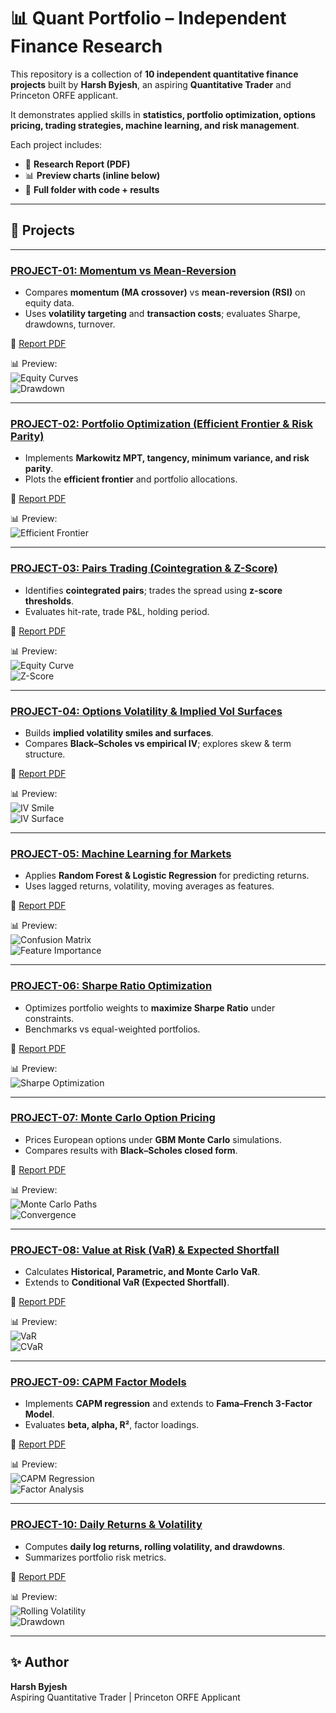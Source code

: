 # 📊 Quant Portfolio – Independent Finance Research

This repository is a collection of **10 independent quantitative finance projects** built by **Harsh Byjesh**, an aspiring **Quantitative Trader** and Princeton ORFE applicant.  

It demonstrates applied skills in **statistics, portfolio optimization, options pricing, trading strategies, machine learning, and risk management**.  

Each project includes:  
- 📄 **Research Report (PDF)**  
- 📊 **Preview charts (inline below)**  
- 📂 **Full folder with code + results**  

---

## 🔹 Projects

---

### [PROJECT-01: Momentum vs Mean-Reversion](./QUANT%20PORTFOLIO/PROJECT-01-Momentum%20vs%20Mean-Reversion)
- Compares **momentum (MA crossover)** vs **mean-reversion (RSI)** on equity data.  
- Uses **volatility targeting** and **transaction costs**; evaluates Sharpe, drawdowns, turnover.  

📄 [Report PDF](./QUANT%20PORTFOLIO/PROJECT-01-Momentum%20vs%20Mean-Reversion/report.pdf)  

📊 Preview:  
![Equity Curves](./QUANT%20PORTFOLIO/PROJECT-01-Momentum%20vs%20Mean-Reversion/results/equity_curves.png)  
![Drawdown](./QUANT%20PORTFOLIO/PROJECT-01-Momentum%20vs%20Mean-Reversion/results/drawdown_momentum.png)

---

### [PROJECT-02: Portfolio Optimization (Efficient Frontier & Risk Parity)](./QUANT%20PORTFOLIO/PROJECT-02-Portfolio%20Optimization%20with%20Efficient%20Frontier%20%26%20Risk%20Parity)
- Implements **Markowitz MPT, tangency, minimum variance, and risk parity**.  
- Plots the **efficient frontier** and portfolio allocations.  

📄 [Report PDF](./QUANT%20PORTFOLIO/PROJECT-02-Portfolio%20Optimization%20with%20Efficient%20Frontier%20%26%20Risk%20Parity/report-2.pdf)  

📊 Preview:  
![Efficient Frontier](./QUANT%20PORTFOLIO/PROJECT-02-Portfolio%20Optimization%20with%20Efficient%20Frontier%20%26%20Risk%20Parity/results/efficient_frontier.png)

---

### [PROJECT-03: Pairs Trading (Cointegration & Z-Score)](./QUANT%20PORTFOLIO/PROJECT-03-Pairs%20Trading%20Cointegration%20%26%20Z-Score)
- Identifies **cointegrated pairs**; trades the spread using **z-score thresholds**.  
- Evaluates hit-rate, trade P&L, holding period.  

📄 [Report PDF](./QUANT%20PORTFOLIO/PROJECT-03-Pairs%20Trading%20Cointegration%20%26%20Z-Score/report-3.pdf)  

📊 Preview:  
![Equity Curve](./QUANT%20PORTFOLIO/PROJECT-03-Pairs%20Trading%20Cointegration%20%26%20Z-Score/results/equity_curve.png)  
![Z-Score](./QUANT%20PORTFOLIO/PROJECT-03-Pairs%20Trading%20Cointegration%20%26%20Z-Score/results/zscore.png)

---

### [PROJECT-04: Options Volatility & Implied Vol Surfaces](./QUANT%20PORTFOLIO/PROJECT-04-Options%20Volatility)
- Builds **implied volatility smiles and surfaces**.  
- Compares **Black–Scholes vs empirical IV**; explores skew & term structure.  

📄 [Report PDF](./QUANT%20PORTFOLIO/PROJECT-04-Options%20Volatility/report-4.pdf)  

📊 Preview:  
![IV Smile](./QUANT%20PORTFOLIO/PROJECT-04-Options%20Volatility/results/iv_smile.png)  
![IV Surface](./QUANT%20PORTFOLIO/PROJECT-04-Options%20Volatility/results/iv_surface.png)

---

### [PROJECT-05: Machine Learning for Markets](./QUANT%20PORTFOLIO/PROJECT-05-ML%20for%20Markets)
- Applies **Random Forest & Logistic Regression** for predicting returns.  
- Uses lagged returns, volatility, moving averages as features.  

📄 [Report PDF](./QUANT%20PORTFOLIO/PROJECT-05-ML%20for%20Markets/REPORT-5.pdf)  

📊 Preview:  
![Confusion Matrix](./QUANT%20PORTFOLIO/PROJECT-05-ML%20for%20Markets/results/confusion_matrix.png)  
![Feature Importance](./QUANT%20PORTFOLIO/PROJECT-05-ML%20for%20Markets/results/feature_importance.png)

---

### [PROJECT-06: Sharpe Ratio Optimization](./QUANT%20PORTFOLIO/PROJECT-06-Sharpe%20Ratio%20Optimization)
- Optimizes portfolio weights to **maximize Sharpe Ratio** under constraints.  
- Benchmarks vs equal-weighted portfolios.  

📄 [Report PDF](./QUANT%20PORTFOLIO/PROJECT-06-Sharpe%20Ratio%20Optimization/report.pdf)  

📊 Preview:  
![Sharpe Optimization](./QUANT%20PORTFOLIO/PROJECT-06-Sharpe%20Ratio%20Optimization/results/sharpe_optimization.png)

---

### [PROJECT-07: Monte Carlo Option Pricing](./QUANT%20PORTFOLIO/PROJECT-07-Monte%20Carlo%20Option%20Pricing)
- Prices European options under **GBM Monte Carlo** simulations.  
- Compares results with **Black–Scholes closed form**.  

📄 [Report PDF](./QUANT%20PORTFOLIO/PROJECT-07-Monte%20Carlo%20Option%20Pricing/report.pdf)  

📊 Preview:  
![Monte Carlo Paths](./QUANT%20PORTFOLIO/PROJECT-07-Monte%20Carlo%20Option%20Pricing/results/paths.png)  
![Convergence](./QUANT%20PORTFOLIO/PROJECT-07-Monte%20Carlo%20Option%20Pricing/results/convergence.png)

---

### [PROJECT-08: Value at Risk (VaR) & Expected Shortfall](./QUANT%20PORTFOLIO/PROJECT-08-Value%20at%20Risk%20%26%20Expected%20Shortfall)
- Calculates **Historical, Parametric, and Monte Carlo VaR**.  
- Extends to **Conditional VaR (Expected Shortfall)**.  

📄 [Report PDF](./QUANT%20PORTFOLIO/PROJECT-08-Value%20at%20Risk%20%26%20Expected%20Shortfall/report.pdf)  

📊 Preview:  
![VaR](./QUANT%20PORTFOLIO/PROJECT-08-Value%20at%20Risk%20%26%20Expected%20Shortfall/results/var_plot.png)  
![CVaR](./QUANT%20PORTFOLIO/PROJECT-08-Value%20at%20Risk%20%26%20Expected%20Shortfall/results/cvar_tail.png)

---

### [PROJECT-09: CAPM Factor Models](./QUANT%20PORTFOLIO/PROJECT-09-CAPM%20Factor%20Models)
- Implements **CAPM regression** and extends to **Fama–French 3-Factor Model**.  
- Evaluates **beta, alpha, R²**, factor loadings.  

📄 [Report PDF](./QUANT%20PORTFOLIO/PROJECT-09-CAPM%20Factor%20Models/report.pdf)  

📊 Preview:  
![CAPM Regression](./QUANT%20PORTFOLIO/PROJECT-09-CAPM%20Factor%20Models/results/capm_regression.png)  
![Factor Analysis](./QUANT%20PORTFOLIO/PROJECT-09-CAPM%20Factor%20Models/results/ff3_factors.png)

---

### [PROJECT-10: Daily Returns & Volatility](./QUANT%20PORTFOLIO/PROJECT-10-Daily%20Returns%20%26%20Volatility)
- Computes **daily log returns, rolling volatility, and drawdowns**.  
- Summarizes portfolio risk metrics.  

📄 [Report PDF](./QUANT%20PORTFOLIO/PROJECT-10-Daily%20Returns%20%26%20Volatility/report.pdf)  

📊 Preview:  
![Rolling Volatility](./QUANT%20PORTFOLIO/PROJECT-10-Daily%20Returns%20%26%20Volatility/results/rolling_volatility.png)  
![Drawdown](./QUANT%20PORTFOLIO/PROJECT-10-Daily%20Returns%20%26%20Volatility/results/drawdown.png)

---

## ✨ Author
**Harsh Byjesh**  
Aspiring Quantitative Trader | Princeton ORFE Applicant
